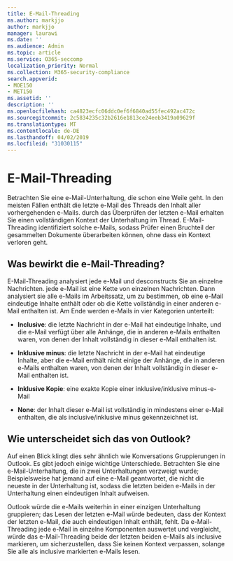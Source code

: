 ```yaml
---
title: E-Mail-Threading
ms.author: markjjo
author: markjjo
manager: laurawi
ms.date: ''
ms.audience: Admin
ms.topic: article
ms.service: O365-seccomp
localization_priority: Normal
ms.collection: M365-security-compliance
search.appverid:
- MOE150
- MET150
ms.assetid: ''
description: ''
ms.openlocfilehash: ca4823ecfc06ddc0ef6f6840ad55fec492ac472c
ms.sourcegitcommit: 2c5834235c32b2616e1813ce24eeb3419a09629f
ms.translationtype: MT
ms.contentlocale: de-DE
ms.lasthandoff: 04/02/2019
ms.locfileid: "31030115"
---
```

# <a name="email-threading"></a>E-Mail-Threading

Betrachten Sie eine e-Mail-Unterhaltung, die schon eine Weile geht. In den meisten Fällen enthält die letzte e-Mail des Threads den Inhalt aller vorhergehenden e-Mails. durch das Überprüfen der letzten e-Mail erhalten Sie einen vollständigen Kontext der Unterhaltung im Thread. E-Mail-Threading identifiziert solche e-Mails, sodass Prüfer einen Bruchteil der gesammelten Dokumente überarbeiten können, ohne dass ein Kontext verloren geht.

## <a name="what-does-email-threading-do"></a>Was bewirkt die e-Mail-Threading?

E-Mail-Threading analysiert jede e-Mail und desconstructs Sie an einzelne Nachrichten. jede e-Mail ist eine Kette von einzelnen Nachrichten. Dann analysiert sie alle e-Mails im Arbeitssatz, um zu bestimmen, ob eine e-Mail eindeutige Inhalte enthält oder ob die Kette vollständig in einer anderen e-Mail enthalten ist. Am Ende werden e-Mails in vier Kategorien unterteilt:

- **Inclusive**: die letzte Nachricht in der e-Mail hat eindeutige Inhalte, und die e-Mail verfügt über alle Anhänge, die in anderen e-Mails enthalten waren, von denen der Inhalt vollständig in dieser e-Mail enthalten ist.


- **Inklusive minus**: die letzte Nachricht in der e-Mail hat eindeutige Inhalte, aber die e-Mail enthält nicht einige der Anhänge, die in anderen e-Mails enthalten waren, von denen der Inhalt vollständig in dieser e-Mail enthalten ist.

- **Inklusive Kopie**: eine exakte Kopie einer inklusive/inklusive minus-e-Mail

- **None**: der Inhalt dieser e-Mail ist vollständig in mindestens einer e-Mail enthalten, die als inclusive/inklusive minus gekennzeichnet ist.

## <a name="how-is-it-different-from-conversations-in-outlook"></a>Wie unterscheidet sich das von Outlook?
Auf einen Blick klingt dies sehr ähnlich wie Konversations Gruppierungen in Outlook. Es gibt jedoch einige wichtige Unterschiede. Betrachten Sie eine e-Mail-Unterhaltung, die in zwei Unterhaltungen verzweigt wurde; Beispielsweise hat jemand auf eine e-Mail geantwortet, die nicht die neueste in der Unterhaltung ist, sodass die letzten beiden e-Mails in der Unterhaltung einen eindeutigen Inhalt aufweisen.

Outlook würde die e-Mails weiterhin in einer einzigen Unterhaltung gruppieren; das Lesen der letzten e-Mail würde bedeuten, dass der Kontext der letzten e-Mail, die auch eindeutigen Inhalt enthält, fehlt. Da e-Mail-Threading jede e-Mail in einzelne Komponenten auswertet und vergleicht, würde das e-Mail-Threading beide der letzten beiden e-Mails als inclusive markieren, um sicherzustellen, dass Sie keinen Kontext verpassen, solange Sie alle als inclusive markierten e-Mails lesen.